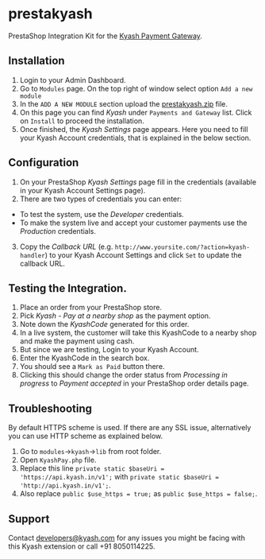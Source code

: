# prestakyash
PrestaShop Integration Kit for the [Kyash Payment Gateway](http://www.kyash.com/).

## Installation
1. Login to your Admin Dashboard.
2. Go to `Modules` page. On the top right of window select option `Add a new module`
3. In the `ADD A NEW MODULE` section upload the [prestakyash.zip](https://github.com/Gubbi/prestakyash/releases/download/v1.1/Prestashop_Kyash_0.1.6.zip) file.
4. On this page you can find *Kyash* under `Payments and Gateway` list. Click on `Install` to proceed the installation.
5. Once finished, the *Kyash Settings* page appears. Here you need to fill your Kyash Account credentials, that is explained in the below section.

## Configuration
1. On your PrestaShop *Kyash Settings* page fill in the credentials (available in your Kyash Account Settings page).
2. There are two types of credentials you can enter: 
  - To test the system, use the *Developer* credentials.
  - To make the system live and accept your customer payments use the *Production* credentials.
3. Copy the *Callback URL* (e.g. `http://www.yoursite.com/?action=kyash-handler`) to your Kyash Account Settings and click `Set` to update the callback URL.

## Testing the Integration.
1. Place an order from your PrestaShop store.
2. Pick *Kyash - Pay at a nearby shop* as the payment option.
3. Note down the *KyashCode* generated for this order.
4. In a live system, the customer will take this KyashCode to a nearby shop and make the payment using cash.
5. But since we are testing, Login to your Kyash Account.
6. Enter the KyashCode in the search box.
7. You should see a `Mark as Paid` button there.
8. Clicking this should change the order status from *Processing in progress* to *Payment accepted* in your PrestaShop order details page.

## Troubleshooting
By default HTTPS scheme is used. If there are any SSL issue, alternatively you can use HTTP scheme as explained below.
1. Go to `modules`->`kyash`->`lib` from root folder.
2. Open `KyashPay.php` file.
3. Replace this line `private static $baseUri = 'https://api.kyash.in/v1';` with `private static $baseUri = 'http://api.kyash.in/v1';`.
4. Also replace `public $use_https = true;` as `public $use_https = false;`.

## Support
Contact developers@kyash.com for any issues you might be facing with this Kyash extension or call +91 8050114225.
